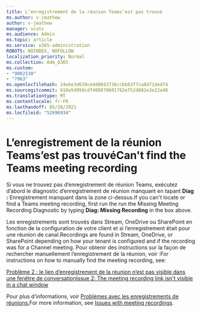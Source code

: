 ```yaml
---
title: L’enregistrement de la réunion Teams’est pas trouvé
ms.author: v-jmathew
author: v-jmathew
manager: scotv
ms.audience: Admin
ms.topic: article
ms.service: o365-administration
ROBOTS: NOINDEX, NOFOLLOW
localization_priority: Normal
ms.collection: Adm_O365
ms.custom:
- "9002530"
- "7963"
ms.openlocfilehash: 24ebe3d619ce4d0043736ccbb63f7ca8d71ded74
ms.sourcegitcommit: 610a5d950cdf488870601762ef52d881e3e22a48
ms.translationtype: MT
ms.contentlocale: fr-FR
ms.lasthandoff: 05/28/2021
ms.locfileid: "52696934"
---
```

# <a name="cant-find-the-teams-meeting-recording"></a><span data-ttu-id="27e79-102">L’enregistrement de la réunion Teams’est pas trouvé</span><span class="sxs-lookup"><span data-stu-id="27e79-102">Can't find the Teams meeting recording</span></span>

<span data-ttu-id="27e79-103">Si vous ne trouvez pas d’enregistrement de réunion Teams, exécutez d’abord le diagnostic d’enregistrement de réunion manquant en tapant **Diag :** Enregistrement manquant dans la zone ci-dessus.</span><span class="sxs-lookup"><span data-stu-id="27e79-103">If you can't locate or find a Teams meeting recording, first run the run the Missing Meeting Recording Diagnostic by typing **Diag: Missing Recording** in the box above.</span></span> 

<span data-ttu-id="27e79-104">Les enregistrements sont trouvés dans Stream, OneDrive ou SharePoint en fonction de la configuration de votre client et si l’enregistrement était pour une réunion de canal.</span><span class="sxs-lookup"><span data-stu-id="27e79-104">Recordings are found in Stream, OneDrive, or SharePoint depending on how your tenant is configured and if the recording was for a Channel meeting.</span></span> <span data-ttu-id="27e79-105">Pour obtenir des instructions sur la façon de rechercher manuellement l’enregistrement de la réunion, voir :</span><span class="sxs-lookup"><span data-stu-id="27e79-105">For instructions on how to manually find the meeting recording, see:</span></span> 

[<span data-ttu-id="27e79-106">Problème 2 : le lien d’enregistrement de la réunion n’est pas visible dans une fenêtre de conversation</span><span class="sxs-lookup"><span data-stu-id="27e79-106">Issue 2: The meeting recording link isn't visible in a chat window</span></span>](/microsoftteams/troubleshoot/meetings/troubleshoot-meeting-recording-issues#issue-2-the-meeting-recording-link-isnt-visible-in-a-chat-window)

<span data-ttu-id="27e79-107">Pour plus d’informations, voir [Problèmes avec les enregistrements de réunions.](/microsoftteams/troubleshoot/meetings/troubleshoot-meeting-recording-issues)</span><span class="sxs-lookup"><span data-stu-id="27e79-107">For more information, see [Issues with meeting recordings](/microsoftteams/troubleshoot/meetings/troubleshoot-meeting-recording-issues).</span></span>
